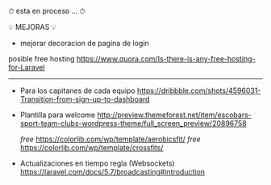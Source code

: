 ⏱ esta en proceso ... ⏱

💡 MEJORAS 💡

* mejorar decoracion de pagina de login

posible free hosting 
https://www.quora.com/Is-there-is-any-free-hosting-for-Laravel


*********

- Para los capitanes de cada equipo
    https://dribbble.com/shots/4596031-Transition-from-sign-up-to-dashboard


- Plantilla para welcome
    http://preview.themeforest.net/item/escobars-sport-team-clubs-wordpress-theme/full_screen_preview/20896758

    *free* https://colorlib.com/wp/template/aerobicsfit/
    *free* https://colorlib.com/wp/template/crossfits/



- Actualizaciones en tiempo regla (Websockets)
    https://laravel.com/docs/5.7/broadcasting#introduction

